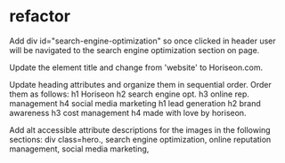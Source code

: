 # refactor
Add div id="search-engine-optimization" so once clicked in header user will be navigated to the search engine optimization section on page.

Update the element title and change from 'website' to Horiseon.com.

Update heading attributes and organize them in sequential order. Order them as follows: 
h1 Horiseon 
h2 search engine opt.
h3 online rep. management
h4 social media marketing
h1 lead generation
h2 brand awareness
h3 cost management
h4 made with love by horiseon.

Add alt accessible attribute descriptions for the images in the following sections:
div class=hero.,
search engine optimization, 
online reputation management, 
social media marketing,